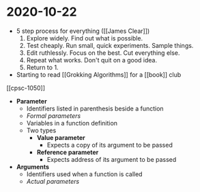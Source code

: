 # 2020-10-22

- 5 step process for everything ([[James Clear]])
  1. Explore widely. Find out what is possible.
  2. Test cheaply. Run small, quick experiments. Sample things.
  3. Edit ruthlessly. Focus on the best. Cut everything else.
  4. Repeat what works. Don't quit on a good idea.
  5. Return to 1.
- Starting to read [[Grokking Algorithms]] for a [[book]] club

[[cpsc-1050]]

- **Parameter**
  - Identifiers listed in parenthesis beside a function
  - _Formal parameters_
  - Variables in a function definition
  - Two types
    - **Value parameter**
      - Expects a copy of its argument to be passed
    - **Reference parameter**
      - Expects address of its argument to be passed
- **Arguments**
  - Identifiers used when a function is called
  - _Actual parameters_

